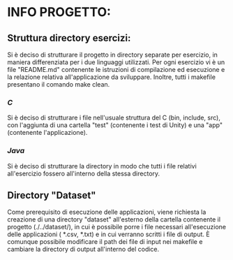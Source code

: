 # INFO PROGETTO:

## Struttura directory esercizi:
Si è deciso di strutturare il progetto in directory separate per esercizio, in maniera differenziata per i due linguaggi utilizzati. Per ogni esercizio vi è un file "README.md" contenente le istruzioni di compilazione ed esecuzione e la relazione relativa all'applicazione da sviluppare. Inoltre, tutti i makefile presentano il comando make clean.
### *C*
Si è deciso di strutturare i file nell'usuale struttura del C (bin, include, src), con l'aggiunta di una cartella "test" (contenente i test di Unity) e una "app" (contenente l'applicazione).

### *Java*
Si è deciso di strutturare la directory in modo che tutti i file relativi all'esercizio fossero all'interno della stessa directory.

## Directory "Dataset"
Come prerequisito di esecuzione delle applicazioni, viene richiesta la creazione di una directory "dataset" all'esterno della cartella contenente il progetto (./../dataset/), in cui è possibile porre i file necessari all'esecuzione delle applicazioni ( *.csv, *.txt) e in cui verranno scritti i file di output. È comunque possibile modificare il path dei file di input nei makefile e cambiare la directory di output all'interno del codice.